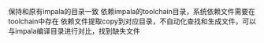 保持和原有impala的目录一致
依赖impala的toolchain目录，系统依赖文件需要在toolchain中存在
依赖文件提取copy到对应目录，不自动化查找和生成文件，可以与impala编译目录进行对比，找到缺失文件
